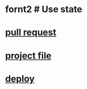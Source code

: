 # fornt2 # Use state

# [pull request](https://github.com/lithhalim/fornt2/pulls)
# [project file](https://github.com/lithhalim/fornt2)
# [deploy](https://62f23de959e7d127e7c5803c--elaborate-pasca-be8fbb.netlify.app/)

